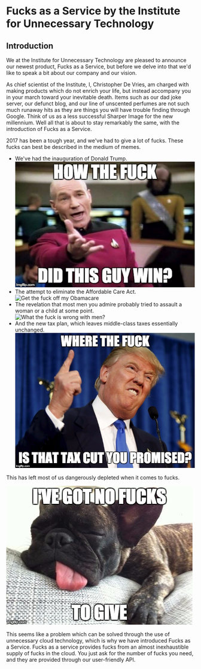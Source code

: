 # Fucks as a Service by the Institute for Unnecessary Technology

## Introduction

We at the Institute for Unnecessary Technology are pleased to announce our
newest product, Fucks as a Service, but before we delve into that we'd like to
speak a bit about our company and our vision. 

As chief scientist of the Institute, I, Christopher De Vries, am charged with
making products which do not enrich your life, but instead accompany you in
your march toward your inevitable death. Items such as our dad joke server,
our defunct blog, and our line of unscented perfumes are not such much runaway
hits as they are things you will have trouble finding through Google. Think of
us as a less successful Sharper Image for the new millennium. Well all that is
about to stay remarkably the same, with the introduction of Fucks as a
Service.

2017 has been a tough year, and we've had to give a lot of fucks. These fucks
can best be described in the medium of memes.

* We've had the inauguration of Donald Trump.<br/> ![How the fuck did this guy win?](static/piccard_win.jpg)
* The attempt to eliminate the Affordable Care Act.<br/> ![Get the fuck off my
  Obamacare](static/rent_obamacare.jpg)
* The revelation that most men you admire probably tried to assault a woman or
  a child at some point.<br/> ![What the fuck is wrong with
  men?](static/herbert_men.jpg)
* And the new tax plan, which leaves middle-class taxes essentially
  unchanged.<br/>
  ![Where the fuck is that tax cut you promised?](static/trump_tax.jpg)

This has left most of us dangerously depleted when it comes to fucks.

![I've got no fucks to give](static/dog_fucks.jpg)

This seems like a problem which can be solved through the use of unnecessary
cloud technology, which is why we have introduced Fucks as a Service. Fucks as
a service provides fucks from an almost inexhaustible supply of fucks in the
cloud. You just ask for the number of fucks you need, and they are provided
through our user-friendly API. 
